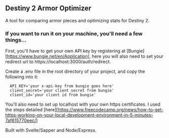 ## Destiny 2 Armor Optimizer

A tool for comparing armor pieces and optimizing stats for Destiny 2.


### If you want to run it on your machine, you'll need a few things...
  First, you'll have to get your own API key by registering at [Bungie][https://www.bungie.net/en/Application], here you will also need to set your redirect url to https://localhost:3000/auth/redirect.

  Create a .env file in the root directory of your project, and copy the following into it:

```
  API_KEY='your x-api-key from bungie goes here'
  client_secret='your client secret from bungie'
  client_id='your client id from bungie'
```

  You'll also need to set up localhost with your own https certificates. I used the steps detailed [here][https://www.freecodecamp.org/news/how-to-get-https-working-on-your-local-development-environment-in-5-minutes-7af615770eec/]



Built with Svelte/Sapper and Node/Express. 